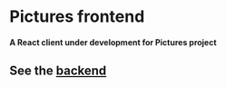 # Pictures frontend


#### A React client under development for Pictures project


## See the [backend](https://github.com/thiagoabdul/pictures-backend)
